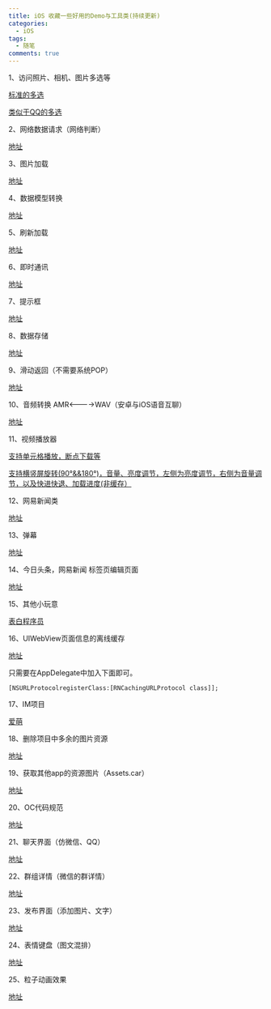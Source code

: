 ```yaml
---
title: iOS 收藏一些好用的Demo与工具类(持续更新)
categories:
  - iOS
tags:
  - 随笔
comments: true
---
```



<!-- more -->
1、访问照片、相机、图片多选等

[标准的多选](https://github.com/MakeZL/ZLPhotoLib)

[类似于QQ的多选](https://github.com/DaMingShen/SuPhotoPicker)

2、网络数据请求（网络判断）

[地址](https://github.com/AFNetworking/AFNetworking)

3、图片加载

[地址](https://github.com/rs/SDWebImage)

4、数据模型转换

[地址](https://github.com/CoderMJLee/MJExtension)

5、刷新加载

[地址](https://github.com/CoderMJLee/MJRefresh)

6、即时通讯

[地址](https://github.com/robbiehanson/XMPPFramework)

7、提示框

[地址](https://github.com/jdg/MBProgressHUD)

8、数据存储

[地址](https://github.com/ccgus/fmdb)

9、滑动返回（不需要系统POP）

[地址](https://github.com/forkingdog/FDFullscreenPopGesture)

10、音频转换 AMR<---->WAV（安卓与iOS语音互聊）

[地址](https://github.com/AwakenDragon/VoiceConvert)

11、视频播放器

[支持单元格播放，断点下载等](https://github.com/renzifeng/ZFPlayer)

[支持横竖屏旋转(90°&&180°)，音量、亮度调节，左侧为亮度调节，右侧为音量调节，以及快进快退、加载进度(非缓存）](https://github.com/0summer0/VideoPlayerDemo)

12、网易新闻类

[地址](https://github.com/iDvel/DDNews)

13、弹幕

[地址](https://github.com/unash/BarrageRenderer)

14、今日头条，网易新闻 标签页编辑页面

[地址](https://github.com/codeWorm2015/channelEdit)

15、其他小玩意

[表白程序员](https://github.com/Naruto-yq/AnimationDemoOne)

16、UIWebView页面信息的离线缓存

[地址](https://github.com/rnapier/RNCachingURLProtocol )


只需要在AppDelegate中加入下面即可。
```
[NSURLProtocolregisterClass:[RNCachingURLProtocol class]];
```

17、IM项目

[爱萌](https://github.com/imsdk/IMDev-iOS)

18、删除项目中多余的图片资源

[地址](https://github.com/tinymind/LSUnusedResources)

19、获取其他app的资源图片（Assets.car）

[地址](https://github.com/steventroughtonsmith/cartool)

20、OC代码规范

[地址](https://github.com/samlaudev/Objective-C-Coding-Style#underscores)


21、聊天界面（仿微信、QQ）

[地址](https://github.com/CCSH/SHChatMessageUI )

22、群组详情（微信的群详情）

[地址](https://github.com/CCSH/SHGroupDetailsUI)

23、发布界面（添加图片、文字）

[地址](https://github.com/CCSH/SHPublishUI)

24、表情键盘（图文混排）

[地址](https://github.com/CCSH/SHEmotionKeyboard)


25、粒子动画效果

[地址](https://github.com/Xieyupeng520/AZEmitter)
